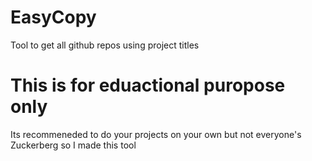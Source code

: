 # EasyCopy
Tool to get all github repos using project titles
# This is for eduactional puropose only
Its recommeneded to do your projects on your own but not everyone's Zuckerberg so I made this tool
